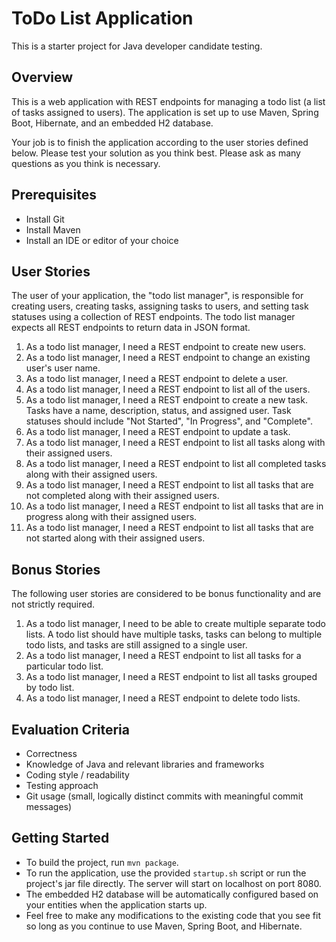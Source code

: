 ToDo List Application
=====================

This is a starter project for Java developer candidate testing.

Overview
--------

This is a web application with REST endpoints for managing a todo list (a list of tasks assigned to users). The application is set up to use Maven, Spring Boot, Hibernate, and an embedded H2 database.

Your job is to finish the application according to the user stories defined below. Please test your solution as you think best. Please ask as many questions as you think is necessary.

Prerequisites
-------------

* Install Git
* Install Maven
* Install an IDE or editor of your choice

User Stories
------------

The user of your application, the "todo list manager", is responsible for creating users, creating tasks, assigning tasks to users, and setting task statuses using a collection of REST endpoints. The todo list manager expects all REST endpoints to return data in JSON format.

1. As a todo list manager, I need a REST endpoint to create new users.
2. As a todo list manager, I need a REST endpoint to change an existing user's user name.
3. As a todo list manager, I need a REST endpoint to delete a user.
4. As a todo list manager, I need a REST endpoint to list all of the users.
5. As a todo list manager, I need a REST endpoint to create a new task. Tasks have a name, description, status, and assigned user. Task statuses should include "Not Started", "In Progress", and "Complete".
6. As a todo list manager, I need a REST endpoint to update a task.
7. As a todo list manager, I need a REST endpoint to list all tasks along with their assigned users.
8. As a todo list manager, I need a REST endpoint to list all completed tasks along with their assigned users.
9. As a todo list manager, I need a REST endpoint to list all tasks that are not completed along with their assigned users.
10. As a todo list manager, I need a REST endpoint to list all tasks that are in progress along with their assigned users.
11. As a todo list manager, I need a REST endpoint to list all tasks that are not started along with their assigned users.

Bonus Stories
-------------

The following user stories are considered to be bonus functionality and are not strictly required.

1. As a todo list manager, I need to be able to create multiple separate todo lists. A todo list should have multiple tasks, tasks can belong to multiple todo lists, and tasks are still assigned to a single user.
2. As a todo list manager, I need a REST endpoint to list all tasks for a particular todo list.
3. As a todo list manager, I need a REST endpoint to list all tasks grouped by todo list.
4. As a todo list manager, I need a REST endpoint to delete todo lists.

Evaluation Criteria
-------------------

* Correctness
* Knowledge of Java and relevant libraries and frameworks
* Coding style / readability
* Testing approach
* Git usage (small, logically distinct commits with meaningful commit messages)

Getting Started
---------------

* To build the project, run `mvn package`.
* To run the application, use the provided `startup.sh` script or run the project's jar file directly. The server will start on localhost on port 8080.
* The embedded H2 database will be automatically configured based on your entities when the application starts up.
* Feel free to make any modifications to the existing code that you see fit so long as you continue to use Maven, Spring Boot, and Hibernate.
